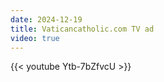 ```yaml
---
date: 2024-12-19
title: Vaticancatholic.com TV ad
video: true
---
```



{{< youtube Ytb-7bZfvcU >}}
